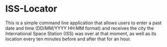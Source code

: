 # ISS-Locator

This is a simple command line application that allows users to enter a past date and time (DD/MM/YYYY HH:MM format) and
receives the city the International Space Station (ISS) was over at that moment, as well as its location every ten minutes before
and after that for an hour.
